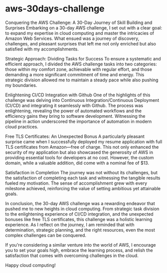 # aws-30days-challenge
Conquering the AWS Challenge: A 30-Day Journey of Skill Building and Surprises
Embarking on a 30-day AWS challenge, I set out with a clear goal: to expand my expertise in cloud computing and master the intricacies of Amazon Web Services. What ensued was a journey of discovery, challenges, and pleasant surprises that left me not only enriched but also satisfied with my accomplishments.

Strategic Approach: Dividing Tasks for Success
To ensure a systematic and efficient approach, I divided the AWS challenge tasks into two categories: those within my comfort zone, achievable with regular effort, and those demanding a more significant commitment of time and energy. This strategic division allowed me to maintain a steady pace while also pushing my boundaries.

Enlightening CI/CD Integration with Github
One of the highlights of this challenge was delving into Continuous Integration/Continuous Deployment (CI/CD) and integrating it seamlessly with Github. The process was enlightening, revealing the power of automated workflows and the efficiency gains they bring to software development. Witnessing the pipeline in action underscored the importance of automation in modern cloud practices.

Free TLS Certificates: An Unexpected Bonus
A particularly pleasant surprise came when I successfully deployed my resume application with full TLS certificates from Amazon—free of charge. This not only enhanced the security of my application but also showcased the generosity of AWS in providing essential tools for developers at no cost. However, the custom domain, while a valuable addition, did come with a nominal fee of $13.

Satisfaction in Completion
The journey was not without its challenges, but the satisfaction of completing each task and witnessing the tangible results fueled my motivation. The sense of accomplishment grew with every milestone achieved, reinforcing the value of setting ambitious yet attainable goals.

In conclusion, the 30-day AWS challenge was a rewarding endeavor that pushed me to new heights in cloud computing. From strategic task division to the enlightening experience of CI/CD integration, and the unexpected bonuses like free TLS certificates, this challenge was a holistic learning experience. As I reflect on the journey, I am reminded that with determination, strategic planning, and the right resources, even the most complex challenges can be conquered.

If you're considering a similar venture into the world of AWS, I encourage you to set your goals high, embrace the learning process, and relish the satisfaction that comes with overcoming challenges in the cloud.

Happy cloud computing!






